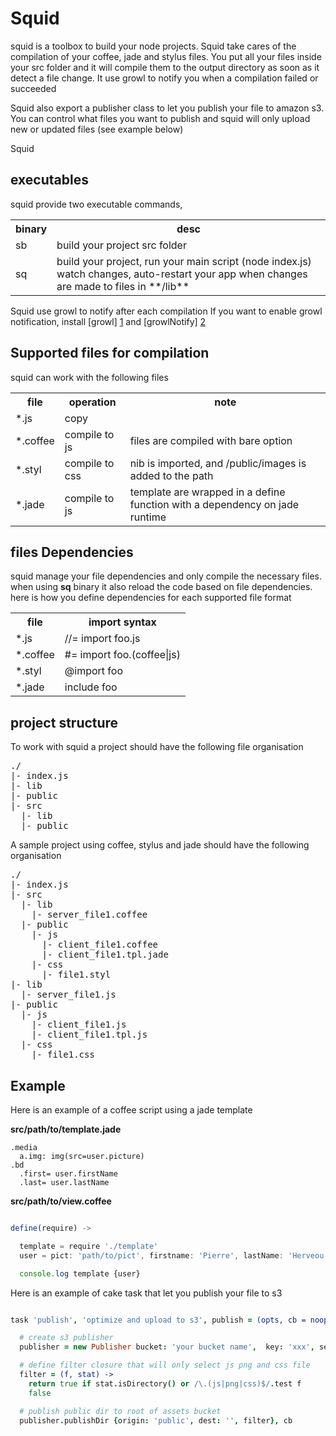 Squid
=====

squid is a toolbox to build your node projects.
Squid take cares of the compilation of your coffee, jade and stylus files. You put all your files inside your
src folder and it will compile them to the output directory as soon as it detect a file change. It use growl to notify
you when a compilation failed or succeeded


Squid also export a publisher class to let you publish your file to amazon s3. You can control what files you want to publish
and squid will only upload new or updated files (see example below)

Squid 


executables
-----------

squid provide two executable commands,

<table>
  <tr>
    <th>binary</th><th>desc</th>
  </tr>
  <tr>
    <td>sb</td><td>build your project src folder</td>
  </tr>
  <tr>
    <td>sq</td><td>build your project, run your main script (node index.js) watch changes, auto-restart your app when changes are made to files in **/lib**</td>
  </tr>
</table>

Squid use growl to notify after each compilation
If you want to enable growl notification, install [growl] [1] and [growlNotify] [2]

Supported files for compilation
-------------------------------

squid can work with the following files

<table>
  <tr>
    <th>file</th><th>operation</th><th>note</th>
  </tr>
  <tr>
    <td>*.js</td><td>copy</td><td></td>
  </tr>
  <tr>
    <td>*.coffee</td><td>compile to js</td><td>files are compiled with bare option</td>
  </tr>
  <tr>
    <td>*.styl</td><td>compile to css</td><td>nib is imported, and /public/images is added to the path</td>
  </tr>
  <tr>
    <td>*.jade</td><td>compile to js</td><td>template are wrapped in a define function with a dependency on jade runtime</td>
  </tr>
</table>

files Dependencies
-------------------

squid manage your file dependencies and only compile the necessary files.
when using **sq** binary it also reload the code based on file dependencies.
here is how you define dependencies for each supported file format

<table>
  <tr>
    <th>file</th><th>import syntax</th>
  </tr>
  <tr>
    <td>*.js</td><td>//= import foo.js</td>
  </tr>
  <tr>
    <td>*.coffee</td><td>#= import foo.(coffee|js)</td>
  </tr>
  <tr>
    <td>*.styl</td><td>@import foo</td>
  </tr>
  <tr>
    <td>*.jade</td><td>include foo</td>
  </tr>
</table>

project structure
-----------------

To work with squid a project should have the following file organisation
<pre>
./
|- index.js
|- lib
|- public
|- src
  |- lib
  |- public
</pre>


A sample project using coffee, stylus and jade should have the following organisation

<pre>
./
|- index.js
|- src
  |- lib
    |- server_file1.coffee
  |- public
    |- js
      |- client_file1.coffee
      |- client_file1.tpl.jade
    |- css
      |- file1.styl
|- lib
  |- server_file1.js
|- public
  |- js
    |- client_file1.js
    |- client_file1.tpl.js
  |- css
    |- file1.css
</pre>


Example
-------

Here is an example of a coffee script using a jade template

**src/path/to/template.jade**

```
.media
  a.img: img(src=user.picture)
.bd
  .first= user.firstName
  .last= user.lastName

```

**src/path/to/view.coffee**

```javascript

define(require) ->

  template = require './template'
  user = pict: 'path/to/pict', firstname: 'Pierre', lastName: 'Herveou'

  console.log template {user}


```


Here is an example of cake task that let you publish your file to s3

```coffee

task 'publish', 'optimize and upload to s3', publish = (opts, cb = noop) ->

  # create s3 publisher
  publisher = new Publisher bucket: 'your bucket name',  key: 'xxx', secret: 'xxx'

  # define filter closure that will only select js png and css file
  filter = (f, stat) ->
    return true if stat.isDirectory() or /\.(js|png|css)$/.test f
    false

  # publish public dir to root of assets bucket
  publisher.publishDir {origin: 'public', dest: '', filter}, cb

```



[1]: http://growl.info/growlupdateavailable   "growl"
[2]: http://growl.info/downloads              "growlNotify"
